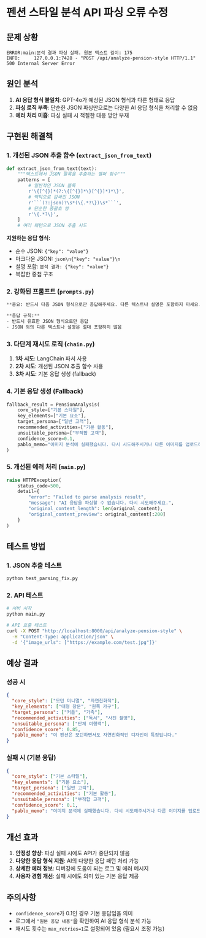 # 펜션 스타일 분석 API 파싱 오류 수정

## 문제 상황
```
ERROR:main:분석 결과 파싱 실패. 원본 텍스트 길이: 175
INFO:     127.0.0.1:7428 - "POST /api/analyze-pension-style HTTP/1.1" 500 Internal Server Error
```

## 원인 분석
1. **AI 응답 형식 불일치**: GPT-4o가 예상된 JSON 형식과 다른 형태로 응답
2. **파싱 로직 부족**: 단순한 JSON 파싱만으로는 다양한 AI 응답 형식을 처리할 수 없음
3. **에러 처리 미흡**: 파싱 실패 시 적절한 대응 방안 부재

## 구현된 해결책

### 1. 개선된 JSON 추출 함수 (`extract_json_from_text`)
```python
def extract_json_from_text(text):
    """텍스트에서 JSON 블록을 추출하는 헬퍼 함수"""
    patterns = [
        # 일반적인 JSON 블록
        r'\{[^{}]*(?:\{[^{}]*\}[^{}]*)*\}',
        # 백틱으로 감싸진 JSON
        r'```(?:json)?\s*(\{.*?\})\s*```',
        # 단순한 중괄호 쌍
        r'\{.*?\}',
    ]
    # 여러 패턴으로 JSON 추출 시도
```

**지원하는 응답 형식:**
- 순수 JSON: `{"key": "value"}`
- 마크다운 JSON: ````json\n{"key": "value"}\n````
- 설명 포함: `분석 결과: {"key": "value"}`
- 복잡한 중첩 구조

### 2. 강화된 프롬프트 (`prompts.py`)
```python
**중요: 반드시 다음 JSON 형식으로만 응답해주세요. 다른 텍스트나 설명은 포함하지 마세요.**

**응답 규칙:**
- 반드시 유효한 JSON 형식으로만 응답
- JSON 외의 다른 텍스트나 설명은 절대 포함하지 않음
```

### 3. 다단계 재시도 로직 (`chain.py`)
1. **1차 시도**: LangChain 파서 사용
2. **2차 시도**: 개선된 JSON 추출 함수 사용
3. **3차 시도**: 기본 응답 생성 (fallback)

### 4. 기본 응답 생성 (Fallback)
```python
fallback_result = PensionAnalysis(
    core_style=["기본 스타일"],
    key_elements=["기본 요소"],
    target_persona=["일반 고객"],
    recommended_activities=["기본 활동"],
    unsuitable_persona=["부적합 고객"],
    confidence_score=0.1,
    pablo_memo="이미지 분석에 실패했습니다. 다시 시도해주시거나 다른 이미지를 업로드해주세요."
)
```

### 5. 개선된 에러 처리 (`main.py`)
```python
raise HTTPException(
    status_code=500,
    detail={
        "error": "Failed to parse analysis result",
        "message": "AI 응답을 파싱할 수 없습니다. 다시 시도해주세요.",
        "original_content_length": len(original_content),
        "original_content_preview": original_content[:200]
    }
)
```

## 테스트 방법

### 1. JSON 추출 테스트
```bash
python test_parsing_fix.py
```

### 2. API 테스트
```bash
# 서버 시작
python main.py

# API 호출 테스트
curl -X POST "http://localhost:8000/api/analyze-pension-style" \
  -H "Content-Type: application/json" \
  -d '{"image_urls": ["https://example.com/test.jpg"]}'
```

## 예상 결과

### 성공 시
```json
{
  "core_style": ["모던 미니멀", "자연친화적"],
  "key_elements": ["대형 창문", "원목 가구"],
  "target_persona": ["커플", "가족"],
  "recommended_activities": ["독서", "사진 촬영"],
  "unsuitable_persona": ["단체 여행객"],
  "confidence_score": 0.85,
  "pablo_memo": "이 펜션은 모던하면서도 자연친화적인 디자인이 특징입니다."
}
```

### 실패 시 (기본 응답)
```json
{
  "core_style": ["기본 스타일"],
  "key_elements": ["기본 요소"],
  "target_persona": ["일반 고객"],
  "recommended_activities": ["기본 활동"],
  "unsuitable_persona": ["부적합 고객"],
  "confidence_score": 0.1,
  "pablo_memo": "이미지 분석에 실패했습니다. 다시 시도해주시거나 다른 이미지를 업로드해주세요."
}
```

## 개선 효과

1. **안정성 향상**: 파싱 실패 시에도 API가 중단되지 않음
2. **다양한 응답 형식 지원**: AI의 다양한 응답 패턴 처리 가능
3. **상세한 에러 정보**: 디버깅에 도움이 되는 로그 및 에러 메시지
4. **사용자 경험 개선**: 실패 시에도 의미 있는 기본 응답 제공

## 주의사항

- `confidence_score`가 0.1인 경우 기본 응답임을 의미
- 로그에서 `"원본 응답 내용"`을 확인하여 AI 응답 형식 분석 가능
- 재시도 횟수는 `max_retries=1`로 설정되어 있음 (필요시 조정 가능)
